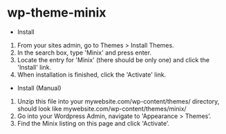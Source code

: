 # wp-theme-minix

 - Install
1. From your sites admin, go to Themes > Install Themes.
2. In the search box, type 'Minix' and press enter.
3. Locate the entry for 'Minix' (there should be only one) and click the 'Install' link.
4. When installation is finished, click the 'Activate' link.

 - Install (Manual)
1. Unzip this file into your mywebsite.com/wp-content/themes/ directory, should look like mywebsite.com/wp-content/themes/minix/
2. Go into your Wordpress Admin, navigate to 'Appearance > Themes’.
3. Find the Minix listing on this page and click 'Activate’.
